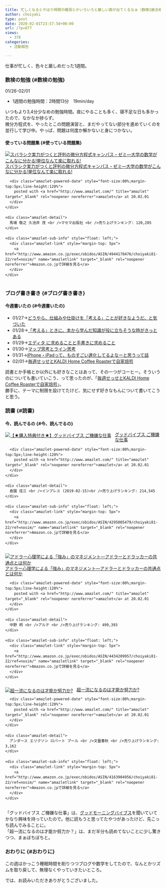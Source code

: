 ```yaml
---
title: 忙しくなるとやはり時間の確保とかいろいろと厳しい面が出てくるなぁ（数検1級合格まで(14)01/26-02/01）
author: choiyaki
type: post
date: 2020-02-01T23:57:58+00:00
url: /?p=877
views:
  - 378
categories:
  - 活動報告

---
```

仕事が忙しく、色々と厳しめだった1週間。

### 数検の勉強 {#数検の勉強}

01/26-02/01

  * 1週間の勉強時間：2時間13分　19min/day

いつもより3,4分少なめの勉強時間。夜にやることも多く、寝不足な日も多かったので、なかなか捗らず。  
微分方程式を、やったとこの問題演習と、まだやってない部分を進めていくのを並行して学び中。やっぱ、問題は何度か解かないと身につかない。

#### 使っている問題集 {#使っている問題集}

<div class="amazlet-box" style="margin-bottom:0px;">
  <div class="amazlet-image" style="float:left;margin:0px 12px 1px 0px;">
    <a href="http://www.amazon.co.jp/exec/obidos/ASIN/4944178476/choiyaki81-22/ref=nosim/" name="amazletlink" target="_blank" rel="noopener noreferrer"><img src="https://i2.wp.com/images-fe.ssl-images-amazon.com/images/I/51SRNTMQH0L._SL160_.jpg?w=660&#038;ssl=1" alt="スバラシク実力がつくと評判の微分方程式キャンパス・ゼミ―大学の数学がこんなに分かる!単位なんて楽に取れる!" style="border: none;" data-recalc-dims="1" /></a>
  </div>
  
  <div class="amazlet-info" style="line-height:120%; margin-bottom: 10px">
    <div class="amazlet-name" style="margin-bottom:10px;line-height:120%">
      <a href="http://www.amazon.co.jp/exec/obidos/ASIN/4944178476/choiyaki81-22/ref=nosim/" name="amazletlink" target="_blank" rel="noopener noreferrer">スバラシク実力がつくと評判の微分方程式キャンパス・ゼミ―大学の数学がこんなに分かる!単位なんて楽に取れる!</a></p> 
      
      <div class="amazlet-powered-date" style="font-size:80%;margin-top:5px;line-height:120%">
        posted with <a href="http://www.amazlet.com/" title="amazlet" target="_blank" rel="noopener noreferrer">amazlet</a> at 20.02.01
      </div>
    </div>
    
    <div class="amazlet-detail">
      馬場 敬之 久池井 茂 <br />マセマ出版社 <br />売り上げランキング: 120,205
    </div>
    
    <div class="amazlet-sub-info" style="float: left;">
      <div class="amazlet-link" style="margin-top: 5px">
        <a href="http://www.amazon.co.jp/exec/obidos/ASIN/4944178476/choiyaki81-22/ref=nosim/" name="amazletlink" target="_blank" rel="noopener noreferrer">Amazon.co.jpで詳細を見る</a>
      </div>
    </div>
  </div>
  
  <div class="amazlet-footer" style="clear: left">
  </div>
</div>

### ブログ書き書き {#ブログ書き書き}

#### 今週書いたの {#今週書いたの}

  * 01/27→[どうやら、仕組みや仕掛けを「考える」ことが好きなようだ、と気づいた][1]
  * 01/28→[「考える」ときに、本から学んだ知識が役に立ちそうな時がきっとある][2]
  * 01/29→[エディタ に求めることと手書きに求めること][3]
  * 01/30→[マップ思考とライン思考][4]
  * 01/31→[iPhone・iPadって、ものすごい進化してるよなーと思うって話][5]
  * 02/01→[毎週せっせとKALDI Home Coffee Roasterで自家焙煎][6]

読書とか手帳とか以外にも好きなことはあって、その一つがコーヒー。そういうのについても書いていこう、って思ったのが、「[毎週せっせとKALDI Home Coffee Roasterで自家焙煎][6]」。  
勝手に、テーマに制限を設けてたけど、気にせず好きなもんについて書いてこうと思う。

### 読書 {#読書}

#### 今、読んでるの {#今、読んでるの}

<div class="amazlet-box" style="margin-bottom:0px;">
  <div class="amazlet-image" style="float:left;margin:0px 12px 1px 0px;">
    <a href="http://www.amazon.co.jp/exec/obidos/ASIN/4295005479/choiyaki81-22/ref=nosim/" name="amazletlink" target="_blank" rel="noopener noreferrer"><img src="https://i0.wp.com/images-fe.ssl-images-amazon.com/images/I/51DZsJUIwnL._SL160_.jpg?w=660&#038;ssl=1" alt="【★購入特典付き★】グッドバイブス  ご機嫌な仕事" style="border: none;" data-recalc-dims="1" /></a>
  </div>
  
  <div class="amazlet-info" style="line-height:120%; margin-bottom: 10px">
    <div class="amazlet-name" style="margin-bottom:10px;line-height:120%">
      <a href="http://www.amazon.co.jp/exec/obidos/ASIN/4295005479/choiyaki81-22/ref=nosim/" name="amazletlink" target="_blank" rel="noopener noreferrer">グッドバイブス ご機嫌な仕事</a></p> 
      
      <div class="amazlet-powered-date" style="font-size:80%;margin-top:5px;line-height:120%">
        posted with <a href="http://www.amazlet.com/" title="amazlet" target="_blank" rel="noopener noreferrer">amazlet</a> at 20.02.01
      </div>
    </div>
    
    <div class="amazlet-detail">
      倉園 佳三 <br />インプレス (2019-02-15)<br />売り上げランキング: 214,545
    </div>
    
    <div class="amazlet-sub-info" style="float: left;">
      <div class="amazlet-link" style="margin-top: 5px">
        <a href="http://www.amazon.co.jp/exec/obidos/ASIN/4295005479/choiyaki81-22/ref=nosim/" name="amazletlink" target="_blank" rel="noopener noreferrer">Amazon.co.jpで詳細を見る</a>
      </div>
    </div>
  </div>
  
  <div class="amazlet-footer" style="clear: left">
  </div>
</div>

<div class="amazlet-box" style="margin-bottom:0px;">
  <div class="amazlet-image" style="float:left;margin:0px 12px 1px 0px;">
    <a href="http://www.amazon.co.jp/exec/obidos/ASIN/4434209957/choiyaki81-22/ref=nosim/" name="amazletlink" target="_blank" rel="noopener noreferrer"><img src="https://i2.wp.com/images-fe.ssl-images-amazon.com/images/I/51Zlq8sYgNL._SL160_.jpg?w=660&#038;ssl=1" alt="アドラー心理学による「強み」のマネジメント―アドラーとドラッカーの共通点とは何か" style="border: none;" data-recalc-dims="1" /></a>
  </div>
  
  <div class="amazlet-info" style="line-height:120%; margin-bottom: 10px">
    <div class="amazlet-name" style="margin-bottom:10px;line-height:120%">
      <a href="http://www.amazon.co.jp/exec/obidos/ASIN/4434209957/choiyaki81-22/ref=nosim/" name="amazletlink" target="_blank" rel="noopener noreferrer">アドラー心理学による「強み」のマネジメント―アドラーとドラッカーの共通点とは何か</a></p> 
      
      <div class="amazlet-powered-date" style="font-size:80%;margin-top:5px;line-height:120%">
        posted with <a href="http://www.amazlet.com/" title="amazlet" target="_blank" rel="noopener noreferrer">amazlet</a> at 20.02.01
      </div>
    </div>
    
    <div class="amazlet-detail">
      中野 明 <br />アルテ <br />売り上げランキング: 499,393
    </div>
    
    <div class="amazlet-sub-info" style="float: left;">
      <div class="amazlet-link" style="margin-top: 5px">
        <a href="http://www.amazon.co.jp/exec/obidos/ASIN/4434209957/choiyaki81-22/ref=nosim/" name="amazletlink" target="_blank" rel="noopener noreferrer">Amazon.co.jpで詳細を見る</a>
      </div>
    </div>
  </div>
  
  <div class="amazlet-footer" style="clear: left">
  </div>
</div>

<div class="amazlet-box" style="margin-bottom:0px;">
  <div class="amazlet-image" style="float:left;margin:0px 12px 1px 0px;">
    <a href="http://www.amazon.co.jp/exec/obidos/ASIN/4163904956/choiyaki81-22/ref=nosim/" name="amazletlink" target="_blank" rel="noopener noreferrer"><img src="https://i1.wp.com/images-fe.ssl-images-amazon.com/images/I/51VAQOGNifL._SL160_.jpg?w=660&#038;ssl=1" alt="超一流になるのは才能か努力か?" style="border: none;" data-recalc-dims="1" /></a>
  </div>
  
  <div class="amazlet-info" style="line-height:120%; margin-bottom: 10px">
    <div class="amazlet-name" style="margin-bottom:10px;line-height:120%">
      <a href="http://www.amazon.co.jp/exec/obidos/ASIN/4163904956/choiyaki81-22/ref=nosim/" name="amazletlink" target="_blank" rel="noopener noreferrer">超一流になるのは才能か努力か?</a></p> 
      
      <div class="amazlet-powered-date" style="font-size:80%;margin-top:5px;line-height:120%">
        posted with <a href="http://www.amazlet.com/" title="amazlet" target="_blank" rel="noopener noreferrer">amazlet</a> at 20.02.01
      </div>
    </div>
    
    <div class="amazlet-detail">
      アンダース エリクソン ロバート プール <br />文藝春秋 <br />売り上げランキング: 3,162
    </div>
    
    <div class="amazlet-sub-info" style="float: left;">
      <div class="amazlet-link" style="margin-top: 5px">
        <a href="http://www.amazon.co.jp/exec/obidos/ASIN/4163904956/choiyaki81-22/ref=nosim/" name="amazletlink" target="_blank" rel="noopener noreferrer">Amazon.co.jpで詳細を見る</a>
      </div>
    </div>
  </div>
  
  <div class="amazlet-footer" style="clear: left">
  </div>
</div>

「グッドバイブス ご機嫌な仕事」は、[グッドモーニングバイブス][7]を聞いていてかなり興味を持っていたので。他に読もうと思ってたやつがあったけど、先こっち読んでみることに。  
「超一流になるのは才能か努力か？」は、まだ半分も読めてないことに少し驚きつつ、まぁぼちぼちと。

### おわりに {#おわりに}

この週はかっこう睡眠時間を削りつつブログや数学をしてたので、なんとかリズムを取り戻して、無理なくやっていきたいところ。

では、お読みいただきありがとうございました。

 [1]: https://choiyaki.com/?p=863
 [2]: https://choiyaki.com/?p=865
 [3]: https://choiyaki.com/?p=867
 [4]: https://choiyaki.com/?p=869
 [5]: https://choiyaki.com/?p=871
 [6]: https://choiyaki.com/?p=873
 [7]: https://anchor.fm/shogo-sasaki